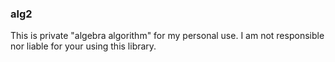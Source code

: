 ### alg2

This is private "algebra algorithm" for my personal use. I am not responsible nor liable for your using this library.

